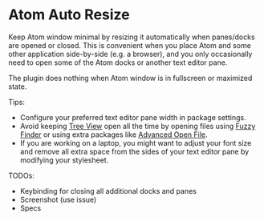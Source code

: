 # Atom Auto Resize

Keep Atom window minimal by resizing it automatically when panes/docks are
opened or closed. This is convenient when you place Atom and some other
application side-by-side (e.g. a browser), and you only occasionally need to
open some of the Atom docks or another text editor pane.

The plugin does nothing when Atom window is in fullscreen or maximized state.

Tips:

* Configure your preferred text editor pane width in package settings.
* Avoid keeping [Tree View](https://atom.io/packages/tree-view) open all the
time by opening files using
[Fuzzy Finder](https://atom.io/packages/fuzzy-finder) or using extra packages
like [Advanced Open File](https://atom.io/packages/advanced-open-file).
* If you are working on a laptop, you might want to adjust your font size
and remove all extra space from the sides of your text editor pane by
modifying your stylesheet.

TODOs:
* Keybinding for closing all additional docks and panes
* Screenshot (use issue)
* Specs
